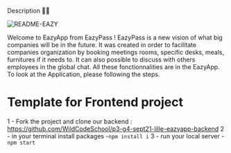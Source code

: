 Description ✍🏻

![README-EAZY](https://user-images.githubusercontent.com/77687596/152807787-ca27758e-17ef-4b4f-9f9d-f7b7bca4b288.png)

Welcome to EazyApp from EazyPass ! 
EazyPass is a new vision of what big companies will be in the future. It was created in order to facilitate companies organization by booking meetings rooms, specific desks, meals, furnitures if it needs to. It can also possible to discuss with others employees in the global chat. 
All these fonctionnalities are in the EazyApp. 
To look at the Application, please following the steps. 

# Template for Frontend project
1 - Fork the project and clone our backend : https://github.com/WildCodeSchool/p3-g4-sept21-lille-eazyapp-backend
2 - in your terminal install packages -`npm install i`
3 - run your local server -`npm start`

